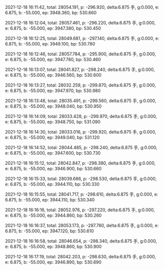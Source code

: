2021-12-18 16:11:42, total: 28054.191, p: -296.920, delta:6.875 手, g:0.000, e: 6.875, b: -55.000, ep: 3948.360, bp: 530.660

2021-12-18 16:12:04, total: 28057.461, p: -296.220, delta:6.875 手, g:0.000, e: 6.875, b: -55.000, ep: 3947.380, bp: 530.450

2021-12-18 16:12:25, total: 28049.681, p: -297.140, delta:6.875 手, g:0.000, e: 6.875, b: -55.000, ep: 3949.100, bp: 530.780

2021-12-18 16:12:46, total: 28057.784, p: -295.900, delta:6.875 手, g:0.000, e: 6.875, b: -55.000, ep: 3947.780, bp: 530.460

2021-12-18 16:13:07, total: 28041.827, p: -298.240, delta:6.875 手, g:0.000, e: 6.875, b: -55.000, ep: 3946.560, bp: 530.600

2021-12-18 16:13:27, total: 28032.259, p: -299.870, delta:6.875 手, g:0.000, e: 6.875, b: -55.000, ep: 3947.970, bp: 530.980

2021-12-18 16:13:48, total: 28035.491, p: -299.560, delta:6.875 手, g:0.000, e: 6.875, b: -55.000, ep: 3948.040, bp: 530.950

2021-12-18 16:14:09, total: 28033.428, p: -299.970, delta:6.875 手, g:0.000, e: 6.875, b: -55.000, ep: 3948.750, bp: 531.090

2021-12-18 16:14:30, total: 28033.016, p: -299.920, delta:6.875 手, g:0.000, e: 6.875, b: -55.000, ep: 3949.040, bp: 531.120

2021-12-18 16:14:52, total: 28044.485, p: -298.240, delta:6.875 手, g:0.000, e: 6.875, b: -55.000, ep: 3947.600, bp: 530.730

2021-12-18 16:15:12, total: 28042.847, p: -298.380, delta:6.875 手, g:0.000, e: 6.875, b: -55.000, ep: 3946.900, bp: 530.660

2021-12-18 16:15:33, total: 28039.686, p: -298.530, delta:6.875 手, g:0.000, e: 6.875, b: -55.000, ep: 3944.110, bp: 530.330

2021-12-18 16:15:55, total: 28041.717, p: -298.610, delta:6.875 手, g:0.000, e: 6.875, b: -55.000, ep: 3944.110, bp: 530.340

2021-12-18 16:16:16, total: 28052.976, p: -297.220, delta:6.875 手, g:0.000, e: 6.875, b: -55.000, ep: 3944.860, bp: 530.260

2021-12-18 16:16:37, total: 28053.173, p: -297.760, delta:6.875 手, g:0.000, e: 6.875, b: -55.000, ep: 3947.120, bp: 530.610

2021-12-18 16:16:58, total: 28046.654, p: -298.340, delta:6.875 手, g:0.000, e: 6.875, b: -55.000, ep: 3948.860, bp: 530.900

2021-12-18 16:17:19, total: 28042.203, p: -298.630, delta:6.875 手, g:0.000, e: 6.875, b: -55.000, ep: 3946.890, bp: 530.690